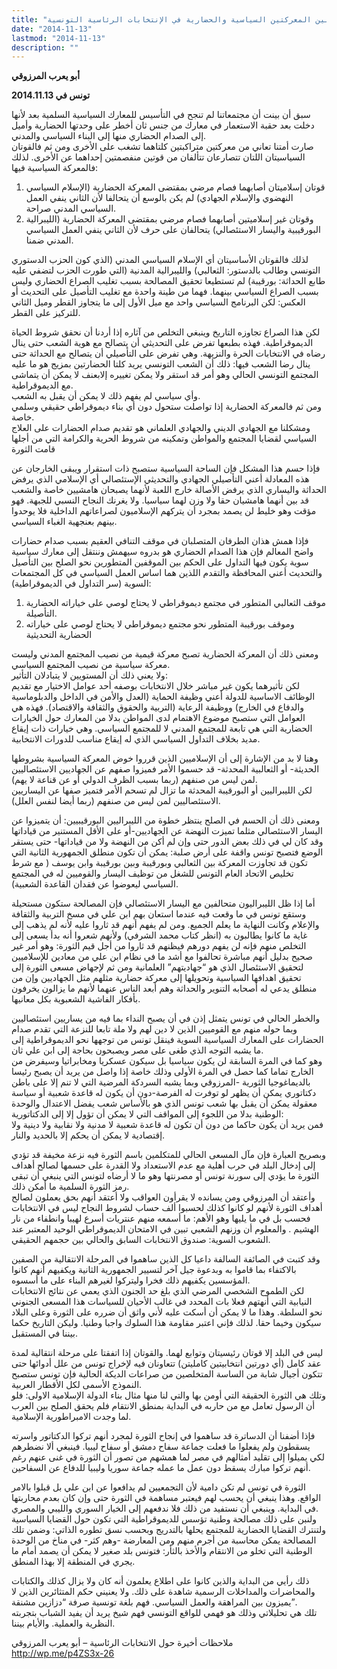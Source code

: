 ```yaml
---
title: "خطر التراكب بين المعركتين السياسية والحضارية في الإنتخابات الرئاسية التونسية"
date: "2014-11-13"
lastmod: "2014-11-13"
description: ""
---
```

**أبو يعرب المرزوقي**

**تونس في 2014.11.13**

سبق أن بينت أن مجتمعاتنا لم تنجح في التأسيس للمعارك السياسية السلمية بعد لأنها دخلت بعد حقبة الاستعمار في معارك من جنس ثان أخطر على وحدتها الحضارية وأميل إلى الصدام الحضاري منها إلى البناء السياسي والمدني.  
صارت أمتنا تعاني من معركتين متراكبتين كلتاهما تشغب على الأخرى ومن ثم فالقوتان السياسيتان اللتان تتصارعان تتألفان من قوتين منفصمتين إحداهما عن الأخرى. لذلك فالمعركة السياسية فيها:

1. قوتان إسلاميتان أصابهما فصام مرضي بمقتضى المعركة الحضارية (الإسلام السياسي النهضوي والإسلام الجهادي) لم يكن بالوسع أن يتحالفا لأن الثاني ينفي العمل السياسي المدني صراحة.
2. وقوتان غير إسلاميتين أصابهما فصام مرضي بمقتضى المعركة الحضارية (الليبرالية البورقيبية واليسار الاستئصالي) يتحالفان على حرف لأن الثاني ينفي العمل السياسي المدني ضمنا.

لذلك فالقوتان الأساسيتان أي الإسلام السياسي المدني (الذي كون الحزب الدستوري التونسي وطالب بالدستور: الثعالبي) والليبرالية المدنية (التي طورت الحزب لتضفي عليه طابع الحداثة: بورقيبة) لم تستطيعا تحقيق المصالحة بسبب تغليب الصراع الحضاري وليس بسبب الصراع السياسي بينهما. فهما من طينة واحدة مع تغليب التأصيل على التحديث أو العكس: لكن البرنامج السياسي واحد مع ميل الأول إلى ما يتجاوز القطر وميل الثاني للتركيز على القطر.

لكن هذا الصراع تجاوزه التاريخ وينبغي التخلص من آثاره إذا أردنا أن نحقق شروط الحياة الديموقراطية. فهذه بطبعها تفرض على التحديثي أن يتصالح مع هوية الشعب حتى ينال رضاه في الانتخابات الحرة والنزيهة. وهي تفرض على التأصيلي أن يتصالح مع الحداثة حتى ينال رضا الشعب فيها: ذلك أن الشعب التونسي يريد كلتا الحضارتين بمزيج هو ما عليه المجتمع التونسي الحالي وهو أمر قد استقر ولا يمكن تغييره إلابعنف لا يمكن أن يتماشى مع الديموقراطية.  
وأي سياسي لم يفهم ذلك لا يمكن أن يقبل به الشعب.  
ومن ثم فالمعركة الحضارية إذا تواصلت ستحول دون أي بناء ديموقراطي حقيقي وسلمي خاصة.  
ومشكلنا مع الجهادي الديني والجهادي العلماني هو تقديم صدام الحضارات على العلاج السياسي لقضايا المجتمع والمواطن وتمكينه من شروط الحرية والكرامة التي من أجلها قامت الثورة

فإذا حسم هذا المشكل فإن الساحة السياسية ستصبح ذات استقرار ويبقى الخارجان عن هذه المعادلة أعني التأصيلي الجهادي والتحديثي الإستئصالي أي الإسلامي الذي يرفض الحداثة واليساري الذي يرفض الأصالة خارج اللعبة لأنهما يصبحان هامشيين خاصة والشعب قد بين أنهما هامشيان حقا ولا وزن لهما سياسيا. ولا يغرنك النجاح النسبي للجبهة. فهو مؤقت وهو خليط لن يصمد بمجرد أن يتركهم الإسلاميون لصراعاتهم الداخلية فلا يوحدوا بينهم بعنجهية الغباء السياسي.

فإذا همش هذان الطرفان المتصلبان في موقف التنافي العقيم بسبب صدام حضارات واضح المعالم فإن هذا الصدام الحضاري هو بدروه سيهمش وننتقل إلى معارك سياسية سوية يكون فيها التداول على الحكم بين الموقفين المتطورين نحو الصلح بين التأصيل والتحديث أعني المحافظة والتقدم اللذين هما اساس العمل السياسي في كل المجتمعات السوية (سر التداول في الديموقراطية):

1. موقف الثعالبي المتطور في مجتمع ديموقراطي لا يحتاج لوصي على خياراته الحضارية التأصيلة.
2. وموقف بورقيبة المتطور نحو مجتمع ديموقراطي لا يحتاج لوصي على خياراته الحضارية التحديثية

ومعنى ذلك أن المعركة الحضارية تصبح معركة قيمية من نصيب المجتمع المدني وليست معركة سياسية من نصيب المجتمع السياسي.  
ولا يعني ذلك أن المستويين لا يتبادلان التأثير:  
لكن تأثيرهما يكون غير مباشر خلال الانتخابات بوصفه أحد عوامل الاختيار مع تقديم الوظائف الاساسية للدولة أعني وظيفة الحماية (العدل والأمن في الداخل والدبلوماسية والدفاع في الخارج) ووظيفة الرعاية (التربية والحقوق والثقافة والاقتصاد). فهذه هي العوامل التي ستصبح موضوع الاهتمام لدى المواطن بدلا من المعارك حول الخيارات الحضارية التي هي تابعة للمجتمع المدني لا للمجتمع السياسي. وهي خيارات ذات إيقاع مديد بخلاف التداول السياسي الذي له إيقاع مناسب للدورات الانتخابية.

وهنا لا بد من الإشارة إلى أن الإسلاميين الذين قرروا خوض المعركة السياسية بشروطها الحديثة- أو الثعالبية المحدثة- قد حسموا الأمر فميزوا صفهم عن الجهاديين الاستئصاليين لمن ليس من صنفهم (ربما بسبب الظرف الدولي أو عن قناعة لا يهم).  
لكن الليبراليين أو البورقيبة المحدثة ما تزال لم تسحم الأمر فتميز صفها عن اليساريين الاستئصاليين لمن ليس من صنفهم (ربما أيضا لنفس العلل).

ومعنى ذلك أن الحسم في الصلح ينتظر خطوة من الليبراليين البورقيبيين: أن يتميزوا عن اليسار الاستئصالي مثلما تميزت النهضة عن الجهاديين-أو على الأقل المستنير من قياداتها وقد كان لي في ذلك بعض الدور حتى وإن لم أكن من النهضة ولا من قياداتها- حتى يستقر الوضع فتصبح تونس واقفة على أرض صلبة: يمكن أن تكون منطلق الجمهورية الثانية التي تكون قد تجاوزت المعركة بين الثعالبي وبورقيبة وبين بورقيبة وابن يوسف ( مع شرط تخليص الاتحاد العام التونس للشغل من توظيف اليسار والقوميين له في المجتمع السياسي ليعوضوا عن فقدان القاعدة الشعبية).

أما إذا ظل الليبراليون متحالفين مع اليسار الاستئصالي فإن المصالحة ستكون مستحيلة وستقع تونس في ما وقعت فيه عندما استعان بهم ابن علي في مسخ التربية والثقافة والإعلام وكانت النهاية ما يعلم الجميع. ومن لم يفهم أنهم قد ثاروا عليه لأنه لم يذهب إلى غاية ما كانوا يطالبون به (انظر كتاب محمد الشرفي) ولأنهم شعروا أنه بدأ يسعى إلى التخلص منهم فإنه لن يفهم دورهم فيظنهم قد ثاروا من أجل قيم الثورة: وهو أمر غير صحيح بدليل أنهم مباشرة تحالفوا مع أشد ما في نظام ابن علي من معادين للإسلاميين لتحقيق الاستئصال الذي هو “جهاديتهم” العلمانية ومن ثم لإجهاض مسعى الثورة إلى تحقيق اهدافها السياسية وتحويلها إلى معركة حضارية مثلهم مثل الجهاديين وإن من منطلق يدعي له أصحابه التنوير والحداثة وهم أبعد الناس عنهما لأنهم ما يزالون يخرفون بأفكار الفاشية الشعبوية بكل معانيها.

والخطر الحالي في تونس يتمثل إذن في أن يصبح النداء بما فيه من يساريين استئصاليين وبما حوله منهم مع القوميين الذين لا دين لهم ولا ملة تابعا للنزعة التي تقدم صدام الحضارات على المعارك السياسية السوية فينقل تونس من توجهها نحو الديموقراطية إلى ما يشبه التوجه الذي طغى على مصر ويصبحون بحاجة إلى ابن علي ثان.  
وهو كما في المرة السابقة لن يكون سياسيا بل سيكون عسكريا ومخابراتيا وسيفرض من الخارج تماما كما حصل في المرة الأولى وذلك خاصة إذا واصل من يريد أن يصبح رئيسا بالديماغوجيا الثورية -المرزوقي وبما يشبه السردكة المرضية التي لا تنم إلا على باطن دكتاتوري يمكن أن يظهر لو توفرت له الفرصة-دون أن يكون له قاعدة شعبية أو سياسة معقولة يمكن أن يقبل بها شعب تونس الذي هو بالأساس شعب يفضل الاعتدال والوحدة الوطنية بدلا من اللجوء إلى المواقف التي لا يمكن أن تؤول إلا إلى الدكتاتورية:  
فمن يريد أن يكون حاكما من دون أن تكون له قاعدة شعبية لا مدنية ولا نقابية ولا دينية ولا إقتصادية لا يمكن أن يحكم إلا بالحديد والنار.

وبصريح العبارة فإن مآل المسعى الحالي للمتكلمين باسم الثورة فيه نزعة مخيفة قد تؤدي إلى إدخال البلد في حرب أهلية مع عدم الاستعداد ولا القدرة على حسمها لصالح أهداف الثورة ما يؤدي إلى سورنة تونس أو مصرنتها وهو ما لا أرضاه لتونس التي ينبغي أن تبقى رمز الثورة السلمية ما أمكن ذلك.  
وأعتقد أن المرزوقي ومن يسانده لا يقرأون العواقب ولا أعتقد أنهم بحق يعملون لصالح أهداف الثورة لأنهم لو كانوا كذلك لحسبوا ألف حساب لشروط النجاح ليس في الانتخابات فحسب بل في ما يليها وهو الأهم: ما أسمعه منهم عنتريات أسرع لهيبا وانطفاء من نار الهشيم . والمعلوم أن وزنهم الشعبي تبين في الامتحان الديموقراطي الوحيد المعتبر عند الشعوب السوية: صندوق الانتخابات السابق والحالي بين حجمهم الحقيقي.

وقد كتبت في الصائفة السالفة داعيا كل الذين ساهموا في المرحلة الانتقالية من الصفين بالاكتفاء بما قاموا به وبدعوة جيل آخر لتسيير الجمهورية الثانية ويكفيهم أنهم كانوا المؤسسين يكفيهم ذلك فخرا وليتركوا لغيرهم البناء على ما أسسوه.  
لكن الطموح الشخصي المرضي الذي بلغ حد الجنون الذي يعمي عن نتائج الانتخابات النيابية التي أنهتهم فعلا بات المحدد في غالب الأحيان للسياسات هذا المسعى الجنوني نحو السلطة. وهذا ما لا يمكن أن أسكت عليه لأني واثق أن ضرره على الثورة وعلى البلاد سيكون وخيما حقا. لذلك فإني اعتبر مقاومة هذا السلوك واجبا وطنيا. وليكن التاريخ حكما بيننا في المستقبل.

ليس في البلد إلا قوتان رئيسيتان وتوابع لهما. والقوتان إذا اتفقتا على مرحلة انتقالية لمدة عقد كامل (أي دورتين انتخابيتين كامليتن) تتعاونان فيه لإخراج تونس من علل أدوائها حتى تتكون أجيال شابة من الساسة المتخلصين من صراعات الديكة الحالية فإن تونس ستصبح النموذج الأسمى لكل الأقطار العربية.  
وتلك هي الثورة الحقيقة التي أومن بها والتي لنا منها مثال بناء الدولة الإسلامية الاولى: فلو أن الرسول تعامل مع من حاربه في البداية بمنطق الانتقام فلم يحقق الصلح بين العرب لما وجدت الامبراطورية الإسلامية.

فإذا أضفنا أن الدساترة قد ساهموا في إنجاح الثورة لمجرد أنهم تركوا الدكتاتور واسرته يسقطون ولم يفعلوا ما فعلت جماعة سفاح دمشق أو سفاح ليبيا. فينبغي ألا نضطرهم لكي يميلوا إلى تقليد أمثالهم في مصر لما همشهم من تصور أن الثورة في غنى عنهم رغم أنهم تركوا مبارك يسقط دون عمل ما عمله جماعة سوريا وليبيا للدفاع عن السفاحين.

الثورة في تونس لم تكن دامية لأن التجمعيين لم يدافعوا عن ابن علي بل قبلوا بالامر الواقع. وهذا ينبغي أن يحسب لهم فيعتبر مساهمة في الثورة حتى وإن كان بعدم محاربتها في البداية. وينبغي أن نستفيد من ذلك فلا ندفعهم إلى الخيار السوري والليبي والمصري.  
ولنبن على ذلك مصالحة وطنية تؤسس للديموقراطية التي تكون حول القضايا السياسية ولتنترك القضايا الحضارية للمجتمع يحلها بالتدريج وبحسب نسق تطوره الذاتي: وضمن تلك المصالحة يمكن محاسبة من أجرم منهم ومن المعارضة -وهم كثر- في مناخ من الوحدة الوطنية التي تخلو من الانتقام والأخذ بالثأر: فتونس بلد صغير لا يمكن أن يصمد أمام ما يجري في المنطقة إلا بهذا المنطق.

ذلك رأيي من البداية والذين كانوا على اطلاع يعلمون أنه كان ولا يزال كذلك والكتابات والمحاضرات والمداخلات الرسمية شاهدة على ذلك. ولا يعنيني حكم المتثائرين الذين لا يميزون بين المراهقة والعمل السياسي. فهم بلغة تونسية صرفة “دزازين مشنقة”.  
تلك هي تحليلاتي وذلك هو فهمي للواقع التونسي فهم شيخ يريد أن يفيد الشباب بتجربته النظرية والعملية. والأيام بيننا.

ملاحظات أخيرة حول الانتخابات الرئاسية – أبو يعرب المرزوقي http://wp.me/p4ZS3x-26

###